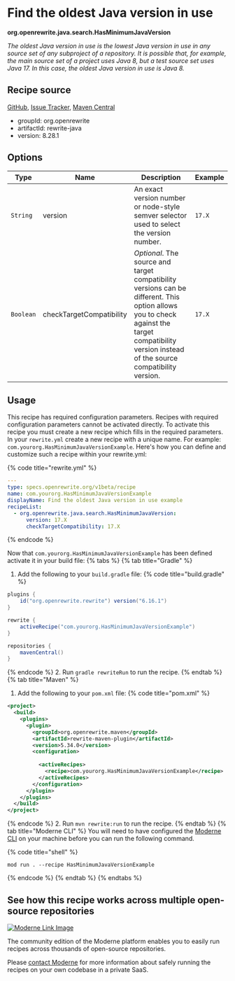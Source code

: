 # Find the oldest Java version in use

**org.openrewrite.java.search.HasMinimumJavaVersion**

_The oldest Java version in use is the lowest Java version in use in any source set of any subproject of a repository. It is possible that, for example, the main source set of a project uses Java 8, but a test source set uses Java 17. In this case, the oldest Java version in use is Java 8._

## Recipe source

[GitHub](https://github.com/openrewrite/rewrite/blob/main/rewrite-java/src/main/java/org/openrewrite/java/search/HasMinimumJavaVersion.java), [Issue Tracker](https://github.com/openrewrite/rewrite/issues), [Maven Central](https://central.sonatype.com/artifact/org.openrewrite/rewrite-java/8.28.1/jar)

* groupId: org.openrewrite
* artifactId: rewrite-java
* version: 8.28.1

## Options

| Type | Name | Description | Example |
| -- | -- | -- | -- |
| `String` | version | An exact version number or node-style semver selector used to select the version number. | `17.X` |
| `Boolean` | checkTargetCompatibility | *Optional*. The source and target compatibility versions can be different. This option allows you to check against the target compatibility version instead of the source compatibility version. | `17.X` |


## Usage

This recipe has required configuration parameters. Recipes with required configuration parameters cannot be activated directly. To activate this recipe you must create a new recipe which fills in the required parameters. In your `rewrite.yml` create a new recipe with a unique name. For example: `com.yourorg.HasMinimumJavaVersionExample`.
Here's how you can define and customize such a recipe within your rewrite.yml:

{% code title="rewrite.yml" %}
```yaml
---
type: specs.openrewrite.org/v1beta/recipe
name: com.yourorg.HasMinimumJavaVersionExample
displayName: Find the oldest Java version in use example
recipeList:
  - org.openrewrite.java.search.HasMinimumJavaVersion:
      version: 17.X
      checkTargetCompatibility: 17.X
```
{% endcode %}

Now that `com.yourorg.HasMinimumJavaVersionExample` has been defined activate it in your build file:
{% tabs %}
{% tab title="Gradle" %}
1. Add the following to your `build.gradle` file:
{% code title="build.gradle" %}
```groovy
plugins {
    id("org.openrewrite.rewrite") version("6.16.1")
}

rewrite {
    activeRecipe("com.yourorg.HasMinimumJavaVersionExample")
}

repositories {
    mavenCentral()
}
```
{% endcode %}
2. Run `gradle rewriteRun` to run the recipe.
{% endtab %}
{% tab title="Maven" %}
1. Add the following to your `pom.xml` file:
{% code title="pom.xml" %}
```xml
<project>
  <build>
    <plugins>
      <plugin>
        <groupId>org.openrewrite.maven</groupId>
        <artifactId>rewrite-maven-plugin</artifactId>
        <version>5.34.0</version>
        <configuration>
          
          <activeRecipes>
            <recipe>com.yourorg.HasMinimumJavaVersionExample</recipe>
          </activeRecipes>
        </configuration>
      </plugin>
    </plugins>
  </build>
</project>
```
{% endcode %}
2. Run `mvn rewrite:run` to run the recipe.
{% endtab %}
{% tab title="Moderne CLI" %}
You will need to have configured the [Moderne CLI](https://docs.moderne.io/moderne-cli/cli-intro) on your machine before you can run the following command.

{% code title="shell" %}
```shell
mod run . --recipe HasMinimumJavaVersionExample
```
{% endcode %}
{% endtab %}
{% endtabs %}

## See how this recipe works across multiple open-source repositories

[![Moderne Link Image](/.gitbook/assets/ModerneRecipeButton.png)](https://app.moderne.io/recipes/org.openrewrite.java.search.HasMinimumJavaVersion)

The community edition of the Moderne platform enables you to easily run recipes across thousands of open-source repositories.

Please [contact Moderne](https://moderne.io/product) for more information about safely running the recipes on your own codebase in a private SaaS.
